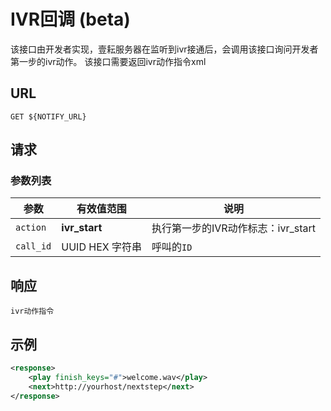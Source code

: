 # IVR回调 (beta)
<!-- toc -->

该接口由开发者实现，壹耘服务器在监听到ivr接通后，会调用该接口询问开发者第一步的ivr动作。
该接口需要返回ivr动作指令xml

## URL

```
GET ${NOTIFY_URL}
```

## 请求

### 参数列表

参数                | 有效值范围           | 说明                                    
------------------- | -------------------- | ----------------------------------------
`action`            | **ivr_start**        |执行第一步的IVR动作标志：ivr_start
`call_id`           | UUID HEX 字符串      | 呼叫的`ID`



## 响应
	ivr动作指令

## 示例

```xml
<response>
    <play finish_keys="#">welcome.wav</play>
    <next>http://yourhost/nextstep</next>
</response>
```
